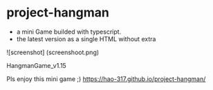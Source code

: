 # project-hangman

- a mini Game builded with typescript.
- the latest version as a single HTML without extra

![screenshot] (screenshoot.png)

HangmanGame_v1.15

Pls enjoy this mini game ;) 
https://hao-317.github.io/project-hangman/
